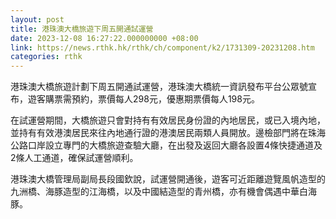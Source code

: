 ```yaml
---
layout: post
title: 港珠澳大橋旅遊下周五開通試運營
date: 2023-12-08 16:27:22.000000000 +08:00
link: https://news.rthk.hk/rthk/ch/component/k2/1731309-20231208.htm
categories: rthk
---
```


港珠澳大橋旅遊計劃下周五開通試運營，港珠澳大橋統一資訊發布平台公眾號宣布，遊客購票需預約，票價每人298元，優惠期票價每人198元。

在試運營期間，大橋旅遊只會對持有有效居民身份證的內地居民，或已入境內地，並持有有效港澳居民來往內地通行證的港澳居民兩類人員開放。邊檢部門將在珠海公路口岸設立專門的大橋旅遊查驗大廳，在出發及返回大廳各設置4條快捷通道及2條人工通道，確保試運營順利。

港珠澳大橋管理局副局長段國欽說，試運營開通後，遊客可近距離遊覽風帆造型的九洲橋、海豚造型的江海橋，以及中國結造型的青州橋，亦有機會偶遇中華白海豚。
